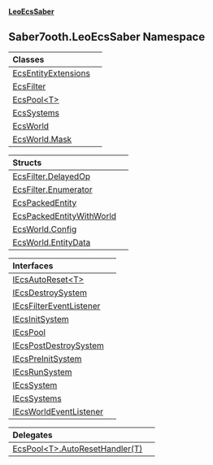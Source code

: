 #### [LeoEcsSaber](index.md 'index')

## Saber7ooth.LeoEcsSaber Namespace

| Classes | |
| :--- | :--- |
| [EcsEntityExtensions](EcsEntityExtensions.md 'Saber7ooth.LeoEcsSaber.EcsEntityExtensions') | |
| [EcsFilter](EcsFilter.md 'Saber7ooth.LeoEcsSaber.EcsFilter') | |
| [EcsPool&lt;T&gt;](EcsPool_T_.md 'Saber7ooth.LeoEcsSaber.EcsPool<T>') | |
| [EcsSystems](EcsSystems.md 'Saber7ooth.LeoEcsSaber.EcsSystems') | |
| [EcsWorld](EcsWorld.md 'Saber7ooth.LeoEcsSaber.EcsWorld') | |
| [EcsWorld.Mask](EcsWorld.Mask.md 'Saber7ooth.LeoEcsSaber.EcsWorld.Mask') | |

| Structs | |
| :--- | :--- |
| [EcsFilter.DelayedOp](EcsFilter.DelayedOp.md 'Saber7ooth.LeoEcsSaber.EcsFilter.DelayedOp') | |
| [EcsFilter.Enumerator](EcsFilter.Enumerator.md 'Saber7ooth.LeoEcsSaber.EcsFilter.Enumerator') | |
| [EcsPackedEntity](EcsPackedEntity.md 'Saber7ooth.LeoEcsSaber.EcsPackedEntity') | |
| [EcsPackedEntityWithWorld](EcsPackedEntityWithWorld.md 'Saber7ooth.LeoEcsSaber.EcsPackedEntityWithWorld') | |
| [EcsWorld.Config](EcsWorld.Config.md 'Saber7ooth.LeoEcsSaber.EcsWorld.Config') | |
| [EcsWorld.EntityData](EcsWorld.EntityData.md 'Saber7ooth.LeoEcsSaber.EcsWorld.EntityData') | |

| Interfaces | |
| :--- | :--- |
| [IEcsAutoReset&lt;T&gt;](IEcsAutoReset_T_.md 'Saber7ooth.LeoEcsSaber.IEcsAutoReset<T>') | |
| [IEcsDestroySystem](IEcsDestroySystem.md 'Saber7ooth.LeoEcsSaber.IEcsDestroySystem') | |
| [IEcsFilterEventListener](IEcsFilterEventListener.md 'Saber7ooth.LeoEcsSaber.IEcsFilterEventListener') | |
| [IEcsInitSystem](IEcsInitSystem.md 'Saber7ooth.LeoEcsSaber.IEcsInitSystem') | |
| [IEcsPool](IEcsPool.md 'Saber7ooth.LeoEcsSaber.IEcsPool') | |
| [IEcsPostDestroySystem](IEcsPostDestroySystem.md 'Saber7ooth.LeoEcsSaber.IEcsPostDestroySystem') | |
| [IEcsPreInitSystem](IEcsPreInitSystem.md 'Saber7ooth.LeoEcsSaber.IEcsPreInitSystem') | |
| [IEcsRunSystem](IEcsRunSystem.md 'Saber7ooth.LeoEcsSaber.IEcsRunSystem') | |
| [IEcsSystem](IEcsSystem.md 'Saber7ooth.LeoEcsSaber.IEcsSystem') | |
| [IEcsSystems](IEcsSystems.md 'Saber7ooth.LeoEcsSaber.IEcsSystems') | |
| [IEcsWorldEventListener](IEcsWorldEventListener.md 'Saber7ooth.LeoEcsSaber.IEcsWorldEventListener') | |

| Delegates | |
| :--- | :--- |
| [EcsPool&lt;T&gt;.AutoResetHandler(T)](EcsPool_T_.AutoResetHandler(T).md 'Saber7ooth.LeoEcsSaber.EcsPool<T>.AutoResetHandler(T)') | |
